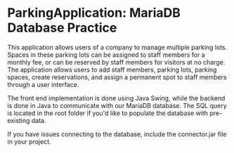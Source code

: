 # ParkingApplication: MariaDB Database Practice 

This application allows users of a company to manage multiple parking lots. Spaces in these parking lots can be assigned to staff members for a monthly fee, or can be reserved by staff members for visitors at no charge. The application allows users to add staff members, parking lots, parking spaces, create reservations, and assign a permanent spot to staff members through a user interface. 

The front end implementation is done using Java Swing, while the backend is done in Java to communicate with our MariaDB database. The SQL query is located in the root folder if you'd like to populate the database with pre-existing data. 

If you have issues connecting to the database, include the connector.jar file in your project.
